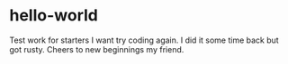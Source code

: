 # hello-world
Test work for starters
I want try coding again. I did it some time back but got rusty. Cheers to new beginnings my friend.
